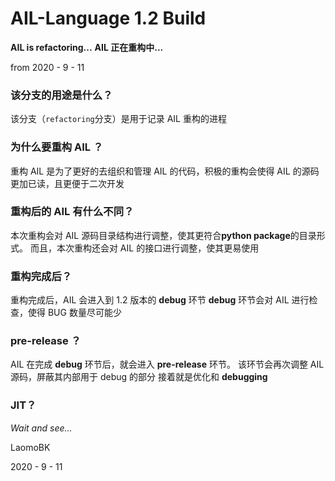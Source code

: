 # AIL-Language 1.2 Build

**AIL is refactoring...**
**AIL 正在重构中...**

from 2020 - 9 - 11


### 该分支的用途是什么？

该分支（`refactoring`分支）是用于记录 AIL 重构的进程

### 为什么要重构 AIL ？

重构 AIL 是为了更好的去组织和管理 AIL 的代码，积极的重构会使得 AIL 的源码更加已读，且更便于二次开发

### 重构后的 AIL 有什么不同？

本次重构会对 AIL 源码目录结构进行调整，使其更符合**python package**的目录形式。
而且，本次重构还会对 AIL 的接口进行调整，使其更易使用

### 重构完成后？

重构完成后，AIL 会进入到 1.2 版本的 **debug** 环节
**debug** 环节会对 AIL 进行检查，使得 BUG 数量尽可能少

### pre-release ？

AIL 在完成 **debug** 环节后，就会进入 **pre-release** 环节。
该环节会再次调整 AIL 源码，屏蔽其内部用于 debug 的部分
接着就是优化和 **debugging** 

### JIT？

*Wait and see...*


LaomoBK

2020 - 9 - 11

